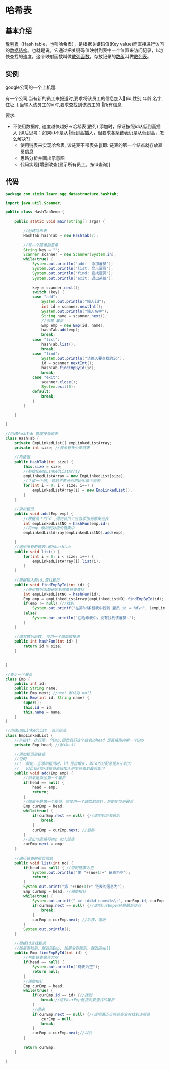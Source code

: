 # 哈希表

## 基本介绍

[散列表](https://baike.baidu.com/item/散列表)（Hash table，也叫哈希表），是根据关键码值(Key value)而直接进行访问的[数据结构](https://baike.baidu.com/item/数据结构/1450)。也就是说，它通过把关键码值映射到表中一个位置来访问记录，以加快查找的速度。这个映射函数叫做[散列函数](https://baike.baidu.com/item/散列函数)，存放记录的[数组](https://baike.baidu.com/item/数组)叫做[散列](https://baike.baidu.com/item/散列表)[表](https://baike.baidu.com/item/散列表)。

## 实例

google公司的一个上机题: 

有一个公司,当有新的员工来报道时,要求将该员工的信息加入(id,性别,年龄,名字,住址..),当输入该员工的id时,要求查找到该员工的 所有信息.

要求: 

- 不使用数据库,,速度越快越好=>哈希表(散列)
  添加时，保证按照id从低到高插入  [课后思考：如果id不是从低到高插入，但要求各条链表仍是从低到高，怎么解决?]
  - 使用链表来实现哈希表, 该链表不带表头[即: 链表的第一个结点就存放雇员信息
  - 思路分析并画出示意图
  - 代码实现[增删改查(显示所有员工，按id查询)]

## 代码

```java
package com.zixin.learn.sgg.datastructure.hashtab;

import java.util.Scanner;

public class HashTabDemo {

	public static void main(String[] args) {
		
		//创建哈希表
		HashTab hashTab = new HashTab(7);
		
		//写一个简单的菜单
		String key = "";
		Scanner scanner = new Scanner(System.in);
		while(true) {
			System.out.println("add:  添加雇员");
			System.out.println("list: 显示雇员");
			System.out.println("find: 查找雇员");
			System.out.println("exit: 退出系统");
			
			key = scanner.next();
			switch (key) {
			case "add":
				System.out.println("输入id");
				int id = scanner.nextInt();
				System.out.println("输入名字");
				String name = scanner.next();
				//创建 雇员
				Emp emp = new Emp(id, name);
				hashTab.add(emp);
				break;
			case "list":
				hashTab.list();
				break;
			case "find":
				System.out.println("请输入要查找的id");
				id = scanner.nextInt();
				hashTab.findEmpById(id);
				break;
			case "exit":
				scanner.close();
				System.exit(0);
			default:
				break;
			}
		}
		
	}

}

//创建HashTab 管理多条链表
class HashTab {
	private EmpLinkedList[] empLinkedListArray;
	private int size; //表示有多少条链表
	
	//构造器
	public HashTab(int size) {
		this.size = size;
		//初始化empLinkedListArray
		empLinkedListArray = new EmpLinkedList[size];
		//？留一个坑, 这时不要分别初始化每个链表
		for(int i = 0; i < size; i++) {
			empLinkedListArray[i] = new EmpLinkedList();
		}
	}
	
	//添加雇员
	public void add(Emp emp) {
		//根据员工的id ,得到该员工应当添加到哪条链表
		int empLinkedListNO = hashFun(emp.id);
		//将emp 添加到对应的链表中
		empLinkedListArray[empLinkedListNO].add(emp);
		
	}
	//遍历所有的链表,遍历hashtab
	public void list() {
		for(int i = 0; i < size; i++) {
			empLinkedListArray[i].list(i);
		}
	}
	
	//根据输入的id,查找雇员
	public void findEmpById(int id) {
		//使用散列函数确定到哪条链表查找
		int empLinkedListNO = hashFun(id);
		Emp emp = empLinkedListArray[empLinkedListNO].findEmpById(id);
		if(emp != null) {//找到
			System.out.printf("在第%d条链表中找到 雇员 id = %d\n", (empLinkedListNO + 1), id);
		}else{
			System.out.println("在哈希表中，没有找到该雇员~");
		}
	}
	
	//编写散列函数, 使用一个简单取模法
	public int hashFun(int id) {
		return id % size;
	}
	
	
}

//表示一个雇员
class Emp {
	public int id;
	public String name;
	public Emp next; //next 默认为 null
	public Emp(int id, String name) {
		super();
		this.id = id;
		this.name = name;
	}
}

//创建EmpLinkedList ,表示链表
class EmpLinkedList {
	//头指针，执行第一个Emp,因此我们这个链表的head 是直接指向第一个Emp
	private Emp head; //默认null
	
	//添加雇员到链表
	//说明
	//1. 假定，当添加雇员时，id 是自增长，即id的分配总是从小到大
	//   因此我们将该雇员直接加入到本链表的最后即可
	public void add(Emp emp) {
		//如果是添加第一个雇员
		if(head == null) {
			head = emp;
			return;
		}
		//如果不是第一个雇员，则使用一个辅助的指针，帮助定位到最后
		Emp curEmp = head;
		while(true) {
			if(curEmp.next == null) {//说明到链表最后
				break;
			}
			curEmp = curEmp.next; //后移
		}
		//退出时直接将emp 加入链表
		curEmp.next = emp;
	}
	
	//遍历链表的雇员信息
	public void list(int no) {
		if(head == null) { //说明链表为空
			System.out.println("第 "+(no+1)+" 链表为空");
			return;
		}
		System.out.print("第 "+(no+1)+" 链表的信息为");
		Emp curEmp = head; //辅助指针
		while(true) {
			System.out.printf(" => id=%d name=%s\t", curEmp.id, curEmp.name);
			if(curEmp.next == null) {//说明curEmp已经是最后结点
				break;
			}
			curEmp = curEmp.next; //后移，遍历
		}
		System.out.println();
	}
	
	//根据id查找雇员
	//如果查找到，就返回Emp, 如果没有找到，就返回null
	public Emp findEmpById(int id) {
		//判断链表是否为空
		if(head == null) {
			System.out.println("链表为空");
			return null;
		}
		//辅助指针
		Emp curEmp = head;
		while(true) {
			if(curEmp.id == id) {//找到
				break;//这时curEmp就指向要查找的雇员
			}
			//退出
			if(curEmp.next == null) {//说明遍历当前链表没有找到该雇员
				curEmp = null;
				break;
			}
			curEmp = curEmp.next;//以后
		}
		
		return curEmp;
	}
	
}


```

